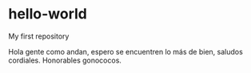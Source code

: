 # hello-world
My first repository

Hola gente como andan, espero se encuentren lo más de bien, saludos cordiales. Honorables gonococos.
